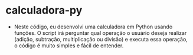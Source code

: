 # calculadora-py
- Neste código, eu desenvolvi uma calculadora em Python usando funções. O script irá perguntar qual operação o usuário deseja realizar (adição, subtração, multiplicação ou divisão) e executa essa operação, o código é muito simples e fácil de entender.
